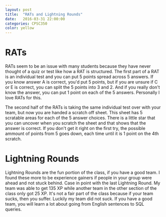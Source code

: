 ```yaml
---
layout: post
title:  "RATs and Lightning Rounds"
date:   2016-03-31 22:00:00
categories: CPSC350
color: yellow
---
```


# RATs
RATs seem to be an issue with many students because they have never thought of a quiz or test like how a RAT is structured. The first part of a RAT is an individual test and you can put 5 points spread across 5 answers. If you know answer A is correct, you'd put 5 points, but if you are unsure if C or E is correct, you can split the 5 points into 3 and 2. And if you really don't know the answer, you can put 1 point on each of the 5 answers. Personally I love RATs for this.

The second half of the RATs is taking the same individual test over with your team, but now you are handed a scratch off sheet. This sheet has 5 scratable areas for each of the 5 answer choices. There is a little star that you can uncover when you scratch the sheet and that shows that the answer is correct. If you don't get it right on the first try, the possible ammount of points from 5 goes down, each time until it is 1 point on the 4th scratch.

# Lightning Rounds
Lightning Rounds are the fun portion of the class, if you have a good team. I found these more to be experience gainers if people in your group were ahead and not stuck behind. Case in point with the last Lightning Round. My team was able to get 135 XP while another team in the other section of the class only got 25 XP. It's not a fair part of the class because if your team sucks, then you suffer. Luckily my team did not suck. If you have a good team, you will learn a lot about going from English sentences to SQL queries.
